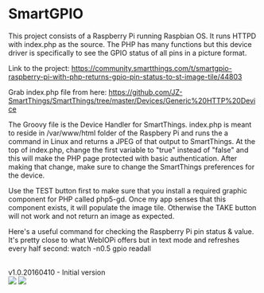 # SmartGPIO

This project consists of a Raspberry Pi running Raspbian OS. It runs HTTPD with index.php as the source. The PHP has many functions but this device driver is specifically to see the GPIO status of all pins in a picture format.

Link to the project: https://community.smartthings.com/t/smartgpio-raspberry-pi-with-php-returns-gpio-pin-status-to-st-image-tile/44803

Grab index.php file from here: https://github.com/JZ-SmartThings/SmartThings/tree/master/Devices/Generic%20HTTP%20Device

The Groovy file is the Device Handler for SmartThings.
index.php is meant to reside in /var/www/html folder of the Raspbery Pi and runs the a command in Linux and returns a JPEG of that output to SmartThings.
At the top of index.php, change the first variable to "true" instead of "false" and this will make the PHP page protected with basic authentication. After making that change, make sure to change the SmartThings preferences for the device.

Use the TEST button first to make sure that you install a required graphic component for PHP called php5-gd. Once my app senses that this component exists, it will populate the image tile. Otherwise the TAKE button will not work and not return an image as expected.

Here's a useful command for checking the Raspberry Pi pin status & value. It's pretty close to what WebIOPi offers but in text mode and refreshes every half second: watch -n0.5 gpio readall

</br>v1.0.20160410 - Initial version
</br>
<img src="https://github.com/JZ-SmartThings/SmartThings/blob/master/Devices/SmartGPIO/Screenshot_Android_App.png">
<img src="https://github.com/JZ-SmartThings/SmartThings/blob/master/Devices/SmartGPIO/Screenshot_PHP_Page.png">
